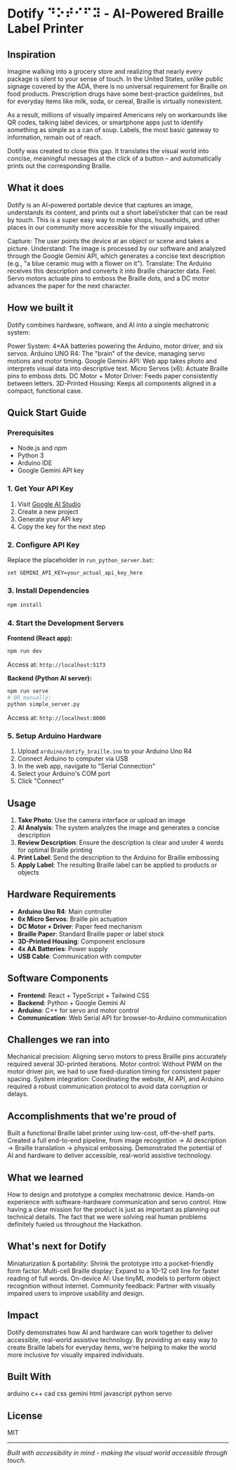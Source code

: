 # Dotify ⠙⠕⠞⠊⠋⠽ - AI-Powered Braille Label Printer

## Inspiration

Imagine walking into a grocery store and realizing that nearly every package is silent to your sense of touch. In the United States, unlike public signage covered by the ADA, there is no universal requirement for Braille on food products. Prescription drugs have some best-practice guidelines, but for everyday items like milk, soda, or cereal, Braille is virtually nonexistent.

As a result, millions of visually impaired Americans rely on workarounds like QR codes, talking label devices, or smartphone apps just to identify something as simple as a can of soup. Labels, the most basic gateway to information, remain out of reach.

Dotify was created to close this gap. It translates the visual world into concise, meaningful messages at the click of a button – and automatically prints out the corresponding Braille.

## What it does

Dotify is an AI-powered portable device that captures an image, understands its content, and prints out a short label/sticker that can be read by touch. This is a super easy way to make shops, households, and other places in our community more accessible for the visually impaired.

Capture: The user points the device at an object or scene and takes a picture.
Understand: The image is processed by our software and analyzed through the Google Gemini API, which generates a concise text description (e.g., "a blue ceramic mug with a flower on it").
Translate: The Arduino receives this description and converts it into Braille character data.
Feel: Servo motors actuate pins to emboss the Braille dots, and a DC motor advances the paper for the next character.

## How we built it

Dotify combines hardware, software, and AI into a single mechatronic system:

Power System: 4×AA batteries powering the Arduino, motor driver, and six servos.
Arduino UNO R4: The "brain" of the device, managing servo motions and motor timing.
Google Gemini API: Web app takes photo and interprets visual data into descriptive text.
Micro Servos (x6): Actuate Braille pins to emboss dots.
DC Motor + Motor Driver: Feeds paper consistently between letters.
3D-Printed Housing: Keeps all components aligned in a compact, functional case.

## Quick Start Guide

### Prerequisites
- Node.js and npm
- Python 3
- Arduino IDE
- Google Gemini API key

### 1. Get Your API Key
1. Visit [Google AI Studio](https://makersuite.google.com/app/apikey)
2. Create a new project
3. Generate your API key
4. Copy the key for the next step

### 2. Configure API Key
Replace the placeholder in `run_python_server.bat`:
```batch
set GEMINI_API_KEY=your_actual_api_key_here
```

### 3. Install Dependencies
```bash
npm install
```

### 4. Start the Development Servers

**Frontend (React app):**
```bash
npm run dev
```
Access at: `http://localhost:5173`

**Backend (Python AI server):**
```bash
npm run serve
# OR manually:
python simple_server.py
```
Access at: `http://localhost:8000`

### 5. Setup Arduino Hardware
1. Upload `arduino/dotify_braille.ino` to your Arduino Uno R4
2. Connect Arduino to computer via USB
3. In the web app, navigate to "Serial Connection"
4. Select your Arduino's COM port
5. Click "Connect"

## Usage

1. **Take Photo**: Use the camera interface or upload an image
2. **AI Analysis**: The system analyzes the image and generates a concise description
3. **Review Description**: Ensure the description is clear and under 4 words for optimal Braille printing
4. **Print Label**: Send the description to the Arduino for Braille embossing
5. **Apply Label**: The resulting Braille label can be applied to products or objects

## Hardware Requirements

- **Arduino Uno R4**: Main controller
- **6x Micro Servos**: Braille pin actuation
- **DC Motor + Driver**: Paper feed mechanism
- **Braille Paper**: Standard Braille paper or label stock
- **3D-Printed Housing**: Component enclosure
- **4x AA Batteries**: Power supply
- **USB Cable**: Communication with computer

## Software Components

- **Frontend**: React + TypeScript + Tailwind CSS
- **Backend**: Python + Google Gemini AI
- **Arduino**: C++ for servo and motor control
- **Communication**: Web Serial API for browser-to-Arduino communication

## Challenges we ran into

Mechanical precision: Aligning servo motors to press Braille pins accurately required several 3D-printed iterations.
Motor control: Without PWM on the motor driver pin, we had to use fixed-duration timing for consistent paper spacing.
System integration: Coordinating the website, AI API, and Arduino required a robust communication protocol to avoid data corruption or delays.

## Accomplishments that we're proud of

Built a functional Braille label printer using low-cost, off-the-shelf parts.
Created a full end-to-end pipeline, from image recognition → AI description → Braille translation → physical embossing.
Demonstrated the potential of AI and hardware to deliver accessible, real-world assistive technology.

## What we learned

How to design and prototype a complex mechatronic device.
Hands-on experience with software-hardware communication and servo control.
How having a clear mission for the product is just as important as planning out technical details. The fact that we were solving real human problems definitely fueled us throughout the Hackathon.

## What's next for Dotify

Miniaturization & portability: Shrink the prototype into a pocket-friendly form factor.
Multi-cell Braille display: Expand to a 10–12 cell line for faster reading of full words.
On-device AI: Use tinyML models to perform object recognition without internet.
Community feedback: Partner with visually impaired users to improve usability and design.

## Impact

Dotify demonstrates how AI and hardware can work together to deliver accessible, real-world assistive technology. By providing an easy way to create Braille labels for everyday items, we're helping to make the world more inclusive for visually impaired individuals.

## Built With

arduino
c++
cad
css
gemini
html
javascript
python
servo

## License

MIT

---

*Built with accessibility in mind - making the visual world accessible through touch.*